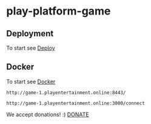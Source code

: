 # play-platform-game

## Deployment
To start see [Deploy](ops/ansible/README.md)

## Docker
To start see [Docker](docs/docker.md)


``` Game
http://game-1.playentertainment.online:8443/
```

``` Relay
http://game-1.playentertainment.online:3000/connect
```

We accept donations! :)
[DONATE](https://bitclout.com/u/pay2play)
